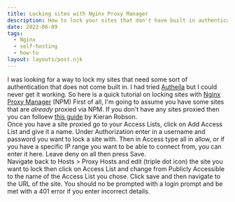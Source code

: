 ```yaml
---
title: Locking sites with Nginx Proxy Manager
description: How to lock your sites that don't have built in authentication
date: 2022-06-09
tags:
  - Nginx
  - self-hosting
  - how-to
layout: layouts/post.njk
---
```


I was looking for a way to lock my sites that need some sort of authentication that does not come built in. I had tried [Autheila](https://github.com/authelia/authelia) but I could never get it working. So here is a quick tutorial on locking sites with [Nginx Proxy Manager](https://nginxproxymanager.com/) (NPM)
First of all, I'm going to assume you have some sites that are *already* proxied via NPM. If you don't have any sites proxied then you can folloew [this guide](https://docs.kieranrobson.com/posts/how-to-setup-nginx-proxy-manager-and-cloudflare-copy/) by Kieran Robson.  
Once you have a site proxied go to your Access Lists, click on Add Access List and give it a name. Under Authorization enter in a username and password you want to lock a site with. Then in Access type all in allow, or if you have a specific IP range you want to be able to connect from, you can enter it here. Leave deny on all then press Save.  
Navigate back to Hosts > Proxy Hosts and edit (triple dot icon) the site you want to lock then click on Access List and change from Publicly Accessible to the name of the Access List you chose. Click save and then navigate to the URL of the site. You should no be prompted with a login prompt and be met with a 401 error if you enter incorrect details.
